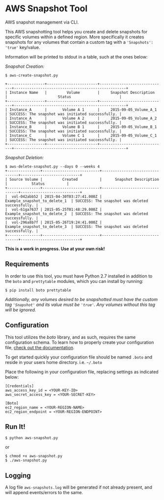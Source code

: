 # AWS Snapshot Tool

AWS snapshot management via CLI.

This AWS snapshotting tool helps you create and delete snapshots for specific volumes within a defined region. More specifically it creates snapshots for any volumes that contain a custom tag with a `'Snapshots': 'true'` key/value.

Information will be printed to stdout in a table, such at the ones below:

*Snapshot Creation:*
```
$ aws-create-snapshot.py

+-----------------+-----------------------+------------------------------+---------------------------------------------------+
| Instance Name   |         Volume        |     Snapshot Description     |                       Status                      |
+-----------------+-----------------------+------------------------------+---------------------------------------------------+
| Instance_A      |       Volume A 1      |     2015-09-05_Volume_A_1    | SUCCESS: The snapshot was initiated successfully. |
| Instance_A      |       Volume A 2      |     2015-09-05_Volume_A_2    | SUCCESS: The snapshot was initiated successfully. |
| Instance_B      |       Volume B 1      |     2015-09-05_Volume_B_1    | SUCCESS: The snapshot was initiated successfully. |
| Instance_C      |       Volume C 1      |     2015-09-05_Volume_C_1    | SUCCESS: The snapshot was initiated successfully. |
+-----------------+-----------------------+------------------------------+---------------------------------------------------+
```

*Snapshot Deletion:*
```
$ aws-delete-snapshot.py --days 0 --weeks 4
+---------------+--------------------------+--------------------------------+---------------------------+
| Source Volume |         Created          |      Snapshot Description      |           Status          |
+---------------+--------------------------+--------------------------------+---------------------------+
|  vol-042abb52 | 2015-04-30T03:27:41.000Z |  Example_snapshot_to_delete_1  | SUCCESS: The snapshot was deleted successfully. |
|  vol-61ga7637 | 2015-05-25T01:48:29.000Z |  Example_snapshot_to_delete_2  | SUCCESS: The snapshot was deleted successfully. |
|  vol-296a8b7f | 2015-05-26T19:24:41.000Z |  Example_snapshot_to_delete_3  | SUCCESS: The snapshot was deleted successfully. |
+---------------+--------------------------+--------------------------------+---------------------------+
```

**This is a work in progress. Use at your own risk!**

## Requirements
In order to use this tool, you must have Python 2.7 installed in addition to the `boto` and `prettytable` modules, which you can install by running:

```$ pip install boto prettytable```

_Additionally, any volumes desired to be snapshotted must have the custom tag `'Snapshot'` and its value must be `'true'`. Any volumes without this tag will be ignored._

## Configuration

This tool utilizes the *boto* library, and as such, requires the same configuration schema. To learn how to properly create your configuration file, [check out the documentation](http://boto.readthedocs.org/en/latest/boto_config_tut.html).

To get started quickly your configuration file should be named `.boto` and reside in your users home directory.
i.e. `~/.boto`

Place the following in your configuration file, replacing settings as indicated below:

```
[Credentials]
aws_access_key_id = <YOUR-KEY-ID>
aws_secret_access_key = <YOUR-SECRET-KEY>

[Boto]
ec2_region_name = <YOUR-REGION-NAME>
ec2_region_endpoint = <YOUR-REGION-ENDPOINT>
```

## Run It!
```
$ python aws-snapshot.py
```
or
```
$ chmod +x aws-snapshot.py
$ ./aws-snapshot.py
```

## Logging
A log file `aws-snapshots.log` will be generated if not already present, and will append events/errors to the same.